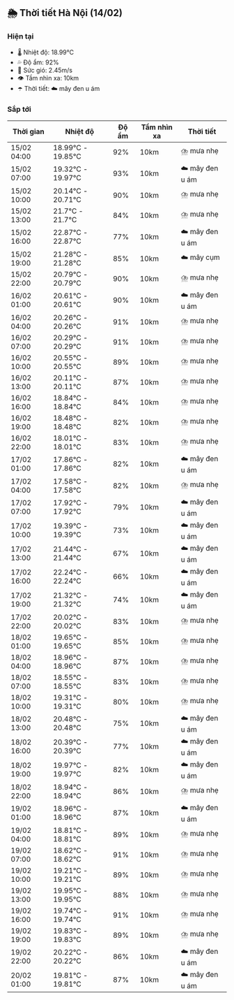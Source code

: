 ## 🌦️ Thời tiết Hà Nội (14/02)

### Hiện tại

- 🌡️ Nhiệt độ: 18.99℃
- 💦 Độ ẩm: 92%
- 💨 Sức gió: 2.45m/s
- 👁️ Tầm nhìn xa: 10km
- ☂️ Thời tiết: ☁️ mây đen u ám

### Sắp tới

| Thời gian | Nhiệt độ | Độ ẩm | Tầm nhìn xa | Thời tiết |
| --- | --- | --- | --- | --- |
| 15/02 04:00 | 18.99℃ - 19.85℃ | 92% | 10km | ⛈️ mưa nhẹ |
| 15/02 07:00 | 19.32℃ - 19.97℃ | 93% | 10km | ☁️ mây đen u ám |
| 15/02 10:00 | 20.14℃ - 20.71℃ | 90% | 10km | ⛈️ mưa nhẹ |
| 15/02 13:00 | 21.7℃ - 21.7℃ | 84% | 10km | ⛈️ mưa nhẹ |
| 15/02 16:00 | 22.87℃ - 22.87℃ | 77% | 10km | ☁️ mây đen u ám |
| 15/02 19:00 | 21.28℃ - 21.28℃ | 85% | 10km | ☁️ mây cụm |
| 15/02 22:00 | 20.79℃ - 20.79℃ | 90% | 10km | ⛈️ mưa nhẹ |
| 16/02 01:00 | 20.61℃ - 20.61℃ | 90% | 10km | ☁️ mây đen u ám |
| 16/02 04:00 | 20.26℃ - 20.26℃ | 91% | 10km | ⛈️ mưa nhẹ |
| 16/02 07:00 | 20.29℃ - 20.29℃ | 91% | 10km | ⛈️ mưa nhẹ |
| 16/02 10:00 | 20.55℃ - 20.55℃ | 89% | 10km | ⛈️ mưa nhẹ |
| 16/02 13:00 | 20.11℃ - 20.11℃ | 87% | 10km | ⛈️ mưa nhẹ |
| 16/02 16:00 | 18.84℃ - 18.84℃ | 84% | 10km | ⛈️ mưa nhẹ |
| 16/02 19:00 | 18.48℃ - 18.48℃ | 82% | 10km | ⛈️ mưa nhẹ |
| 16/02 22:00 | 18.01℃ - 18.01℃ | 83% | 10km | ⛈️ mưa nhẹ |
| 17/02 01:00 | 17.86℃ - 17.86℃ | 82% | 10km | ☁️ mây đen u ám |
| 17/02 04:00 | 17.58℃ - 17.58℃ | 82% | 10km | ⛈️ mưa nhẹ |
| 17/02 07:00 | 17.92℃ - 17.92℃ | 79% | 10km | ☁️ mây đen u ám |
| 17/02 10:00 | 19.39℃ - 19.39℃ | 73% | 10km | ☁️ mây đen u ám |
| 17/02 13:00 | 21.44℃ - 21.44℃ | 67% | 10km | ☁️ mây đen u ám |
| 17/02 16:00 | 22.24℃ - 22.24℃ | 66% | 10km | ☁️ mây đen u ám |
| 17/02 19:00 | 21.32℃ - 21.32℃ | 74% | 10km | ☁️ mây đen u ám |
| 17/02 22:00 | 20.02℃ - 20.02℃ | 83% | 10km | ⛈️ mưa nhẹ |
| 18/02 01:00 | 19.65℃ - 19.65℃ | 85% | 10km | ⛈️ mưa nhẹ |
| 18/02 04:00 | 18.96℃ - 18.96℃ | 87% | 10km | ⛈️ mưa nhẹ |
| 18/02 07:00 | 18.55℃ - 18.55℃ | 83% | 10km | ⛈️ mưa nhẹ |
| 18/02 10:00 | 19.31℃ - 19.31℃ | 80% | 10km | ⛈️ mưa nhẹ |
| 18/02 13:00 | 20.48℃ - 20.48℃ | 75% | 10km | ☁️ mây đen u ám |
| 18/02 16:00 | 20.39℃ - 20.39℃ | 77% | 10km | ☁️ mây đen u ám |
| 18/02 19:00 | 19.97℃ - 19.97℃ | 82% | 10km | ☁️ mây đen u ám |
| 18/02 22:00 | 18.94℃ - 18.94℃ | 86% | 10km | ⛈️ mưa nhẹ |
| 19/02 01:00 | 18.96℃ - 18.96℃ | 87% | 10km | ☁️ mây đen u ám |
| 19/02 04:00 | 18.81℃ - 18.81℃ | 89% | 10km | ⛈️ mưa nhẹ |
| 19/02 07:00 | 18.62℃ - 18.62℃ | 91% | 10km | ⛈️ mưa nhẹ |
| 19/02 10:00 | 19.21℃ - 19.21℃ | 89% | 10km | ⛈️ mưa nhẹ |
| 19/02 13:00 | 19.95℃ - 19.95℃ | 88% | 10km | ⛈️ mưa nhẹ |
| 19/02 16:00 | 19.74℃ - 19.74℃ | 91% | 10km | ⛈️ mưa nhẹ |
| 19/02 19:00 | 19.83℃ - 19.83℃ | 89% | 10km | ⛈️ mưa nhẹ |
| 19/02 22:00 | 20.22℃ - 20.22℃ | 86% | 10km | ☁️ mây đen u ám |
| 20/02 01:00 | 19.81℃ - 19.81℃ | 87% | 10km | ☁️ mây đen u ám |
